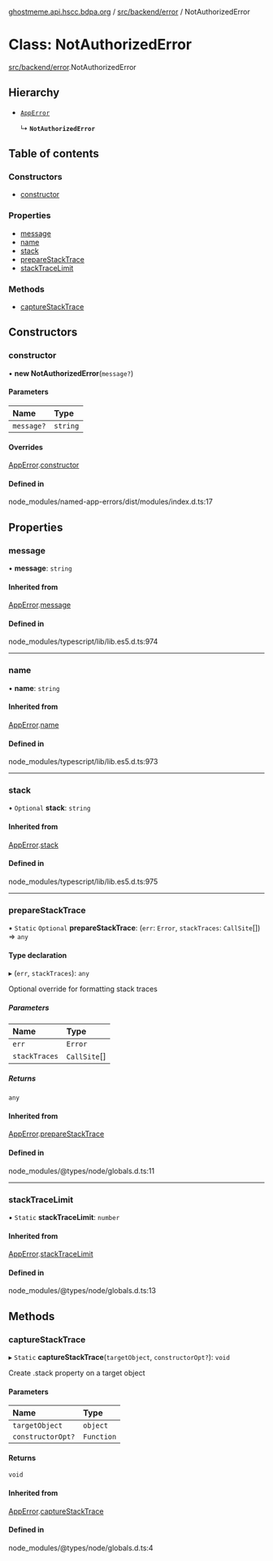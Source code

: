 [ghostmeme.api.hscc.bdpa.org][1] / [src/backend/error][2] / NotAuthorizedError

# Class: NotAuthorizedError

[src/backend/error][2].NotAuthorizedError

## Hierarchy

- [`AppError`][3]

  ↳ **`NotAuthorizedError`**

## Table of contents

### Constructors

- [constructor][4]

### Properties

- [message][5]
- [name][6]
- [stack][7]
- [prepareStackTrace][8]
- [stackTraceLimit][9]

### Methods

- [captureStackTrace][10]

## Constructors

### constructor

• **new NotAuthorizedError**(`message?`)

#### Parameters

| Name       | Type     |
| :--------- | :------- |
| `message?` | `string` |

#### Overrides

[AppError][3].[constructor][11]

#### Defined in

node_modules/named-app-errors/dist/modules/index.d.ts:17

## Properties

### message

• **message**: `string`

#### Inherited from

[AppError][3].[message][12]

#### Defined in

node_modules/typescript/lib/lib.es5.d.ts:974

---

### name

• **name**: `string`

#### Inherited from

[AppError][3].[name][13]

#### Defined in

node_modules/typescript/lib/lib.es5.d.ts:973

---

### stack

• `Optional` **stack**: `string`

#### Inherited from

[AppError][3].[stack][14]

#### Defined in

node_modules/typescript/lib/lib.es5.d.ts:975

---

### prepareStackTrace

▪ `Static` `Optional` **prepareStackTrace**: (`err`: `Error`, `stackTraces`:
`CallSite`\[]) => `any`

#### Type declaration

▸ (`err`, `stackTraces`): `any`

Optional override for formatting stack traces

##### Parameters

| Name          | Type         |
| :------------ | :----------- |
| `err`         | `Error`      |
| `stackTraces` | `CallSite`[] |

##### Returns

`any`

#### Inherited from

[AppError][3].[prepareStackTrace][15]

#### Defined in

node_modules/@types/node/globals.d.ts:11

---

### stackTraceLimit

▪ `Static` **stackTraceLimit**: `number`

#### Inherited from

[AppError][3].[stackTraceLimit][16]

#### Defined in

node_modules/@types/node/globals.d.ts:13

## Methods

### captureStackTrace

▸ `Static` **captureStackTrace**(`targetObject`, `constructorOpt?`): `void`

Create .stack property on a target object

#### Parameters

| Name              | Type       |
| :---------------- | :--------- |
| `targetObject`    | `object`   |
| `constructorOpt?` | `Function` |

#### Returns

`void`

#### Inherited from

[AppError][3].[captureStackTrace][17]

#### Defined in

node_modules/@types/node/globals.d.ts:4

[1]: ../README.md
[2]: ../modules/src_backend_error.md
[3]: src_backend_error.apperror.md
[4]: src_backend_error.notauthorizederror.md#constructor
[5]: src_backend_error.notauthorizederror.md#message
[6]: src_backend_error.notauthorizederror.md#name
[7]: src_backend_error.notauthorizederror.md#stack
[8]: src_backend_error.notauthorizederror.md#preparestacktrace
[9]: src_backend_error.notauthorizederror.md#stacktracelimit
[10]: src_backend_error.notauthorizederror.md#capturestacktrace
[11]: src_backend_error.apperror.md#constructor
[12]: src_backend_error.apperror.md#message
[13]: src_backend_error.apperror.md#name
[14]: src_backend_error.apperror.md#stack
[15]: src_backend_error.apperror.md#preparestacktrace
[16]: src_backend_error.apperror.md#stacktracelimit
[17]: src_backend_error.apperror.md#capturestacktrace
